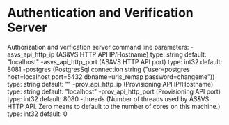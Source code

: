 # Authentication and Verification Server 

Authorization and verfication server  command line parameters:
    -asvs_api_http_ip (AS&VS HTTP API IP/Hostname) type: string  default: "localhost"
    -asvs_api_http_port (AS&VS HTTP API port) type: int32 default: 8081
    -postgres (PostgresSql connection string ("user=postgres host=localhost port=5432 dbname=urls_remap password=changeme")) type: string default: ""
    -prov_api_http_ip (Provisioning API IP/Hostname) type: string  default: "localhost"
    -prov_api_http_port (Provisioning API port) type: int32 default: 8080
    -threads (Number of threads used by AS&VS HTTP API. Zero means to default to the number of cores on this machine.) type: int32 default: 0

